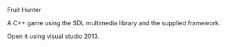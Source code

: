 Fruit Hunter

A C++ game using the SDL multimedia library and the supplied framework.

Open it using visual studio 2013.
